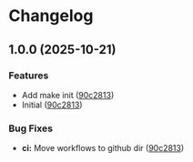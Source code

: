 # Changelog

## 1.0.0 (2025-10-21)


### Features

* Add make init ([90c2813](https://github.com/darpell/act-sandbox/commit/90c28134eea4b6f560cd9e1649b666896623dc54))
* Initial ([90c2813](https://github.com/darpell/act-sandbox/commit/90c28134eea4b6f560cd9e1649b666896623dc54))


### Bug Fixes

* **ci:** Move workflows to github dir ([90c2813](https://github.com/darpell/act-sandbox/commit/90c28134eea4b6f560cd9e1649b666896623dc54))
